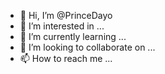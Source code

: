 - 👋 Hi, I’m @PrinceDayo
- 👀 I’m interested in ...
- 🌱 I’m currently learning ...
- 💞️ I’m looking to collaborate on ...
- 📫 How to reach me ...

<!---
PrinceDayo/PrinceDayo is a ✨ special ✨ repository because its `README.md` (this file) appears on your GitHub profile.
You can click the Preview link to take a look at your changes.
--->
